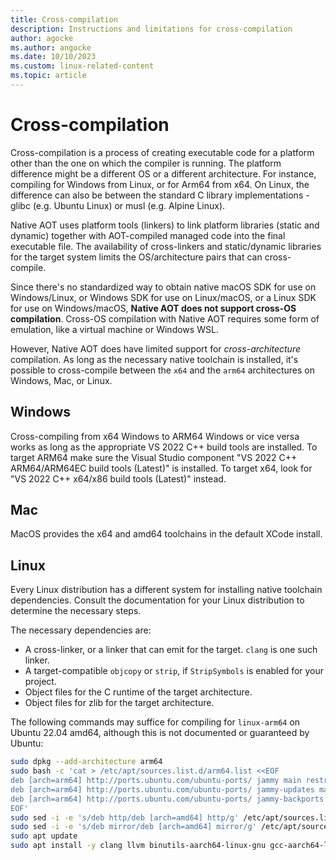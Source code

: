 ```yaml
---
title: Cross-compilation
description: Instructions and limitations for cross-compilation
author: agocke
ms.author: angocke
ms.date: 10/10/2023
ms.custom: linux-related-content
ms.topic: article
---
```


# Cross-compilation

Cross-compilation is a process of creating executable code for a platform other than the one on which the compiler is running. The platform difference might be a different OS or a different architecture. For instance, compiling for Windows from Linux, or for Arm64 from x64. On Linux, the difference can also be between the standard C library implementations - glibc (e.g. Ubuntu Linux) or musl (e.g. Alpine Linux).

Native AOT uses platform tools (linkers) to link platform libraries (static and dynamic) together with AOT-compiled managed code into the final executable file. The availability of cross-linkers and static/dynamic libraries for the target system limits the OS/architecture pairs that can cross-compile.

Since there's no standardized way to obtain native macOS SDK for use on Windows/Linux, or Windows SDK for use on Linux/macOS, or a Linux SDK for use on Windows/macOS, **Native AOT does not support cross-OS
compilation**. Cross-OS compilation with Native AOT requires some form of emulation, like a virtual machine or Windows WSL.

However, Native AOT does have limited support for _cross-architecture_ compilation. As long as the
necessary native toolchain is installed, it's possible to cross-compile between the `x64` and the `arm64`
architectures on Windows, Mac, or Linux.

## Windows

Cross-compiling from x64 Windows to ARM64 Windows or vice versa works as long as the appropriate VS 2022 C++ build tools are installed. To target ARM64 make sure the Visual Studio component "VS 2022 C++ ARM64/ARM64EC build tools (Latest)" is installed. To target x64, look for "VS 2022 C++ x64/x86 build tools (Latest)" instead.

## Mac

MacOS provides the x64 and amd64 toolchains in the default XCode install.

## Linux

Every Linux distribution has a different system for installing native toolchain dependencies. Consult the documentation for your Linux distribution to determine the necessary steps.

The necessary dependencies are:

- A cross-linker, or a linker that can emit for the target. `clang` is one such linker.
- A target-compatible `objcopy` or `strip`, if `StripSymbols` is enabled for your project.
- Object files for the C runtime of the target architecture.
- Object files for zlib for the target architecture.

The following commands may suffice for compiling for `linux-arm64` on Ubuntu 22.04 amd64, although this is not documented or guaranteed by Ubuntu:

```bash
sudo dpkg --add-architecture arm64
sudo bash -c 'cat > /etc/apt/sources.list.d/arm64.list <<EOF
deb [arch=arm64] http://ports.ubuntu.com/ubuntu-ports/ jammy main restricted
deb [arch=arm64] http://ports.ubuntu.com/ubuntu-ports/ jammy-updates main restricted
deb [arch=arm64] http://ports.ubuntu.com/ubuntu-ports/ jammy-backports main restricted universe multiverse
EOF'
sudo sed -i -e 's/deb http/deb [arch=amd64] http/g' /etc/apt/sources.list
sudo sed -i -e 's/deb mirror/deb [arch=amd64] mirror/g' /etc/apt/sources.list
sudo apt update
sudo apt install -y clang llvm binutils-aarch64-linux-gnu gcc-aarch64-linux-gnu zlib1g-dev:arm64
```

